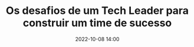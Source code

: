 ---
title: 'Os desafios de um Tech Leader para construir um time de sucesso'
type: palestra
speakers:
  - Luiz Siqueira
speakersPictures: []
picture: assets/images/schedule/luiz-claudio-siqueira-da-silva.jpg
linkedin: 
twitter: 
instagram: https://www.instagram.com/luizsiqueira.s/
date: '2022-10-08 14:00'
rooms:
  - 6
---